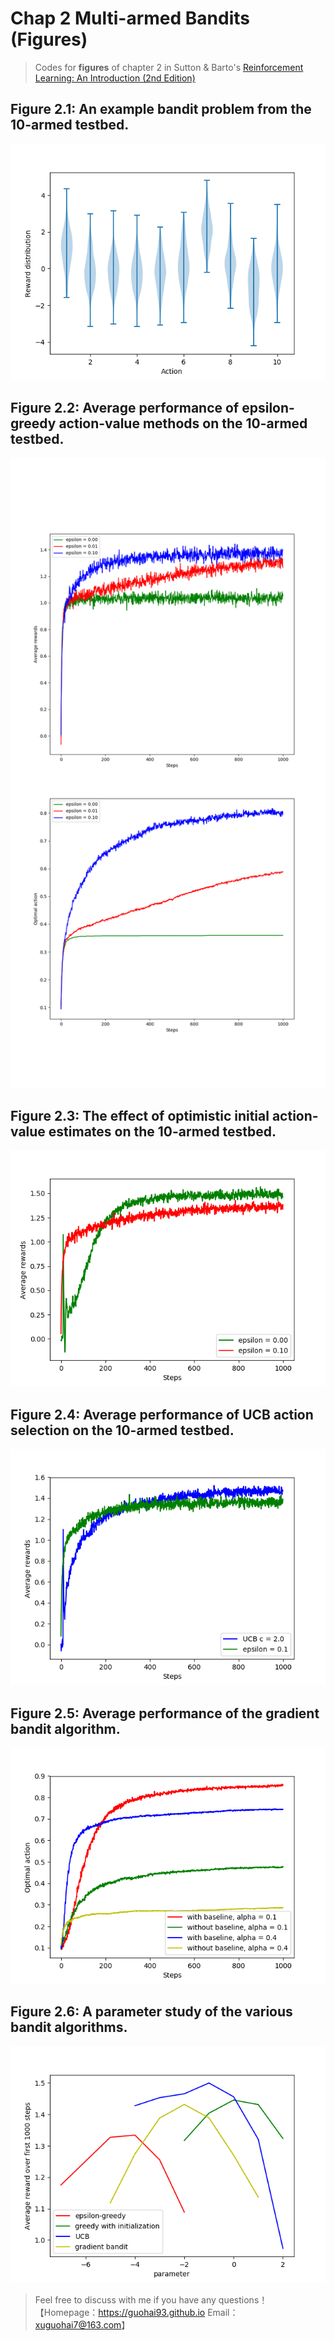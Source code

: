 # Chap 2 Multi-armed Bandits (Figures)

> Codes for **figures** of chapter 2 in Sutton & Barto's [Reinforcement Learning: An Introduction (2nd Edition)](http://incompleteideas.net/book/the-book.html)

## Figure 2.1: An example bandit problem from the 10-armed testbed.

![figure2_1](./images/figure2_1.png)

## Figure 2.2: Average performance of epsilon-greedy action-value methods on the 10-armed testbed.

![figure2_2](images/figure2_2.png)

## Figure 2.3: The effect of optimistic initial action-value estimates on the 10-armed testbed.

![figure2_3](./images/figure2_3.png)



## Figure 2.4: Average performance of UCB action selection on the 10-armed testbed.

![figure2_4](./images/figure2_4.png)

## Figure 2.5: Average performance of the gradient bandit algorithm.

![figure2_5](./images/figure2_5.png)

## Figure 2.6: A parameter study of the various bandit algorithms.

![figure2_6](./images/figure2_6.png)

> Feel free to discuss with me if you have any questions！【Homepage：https://guohai93.github.io  Email：xuguohai7@163.com】





